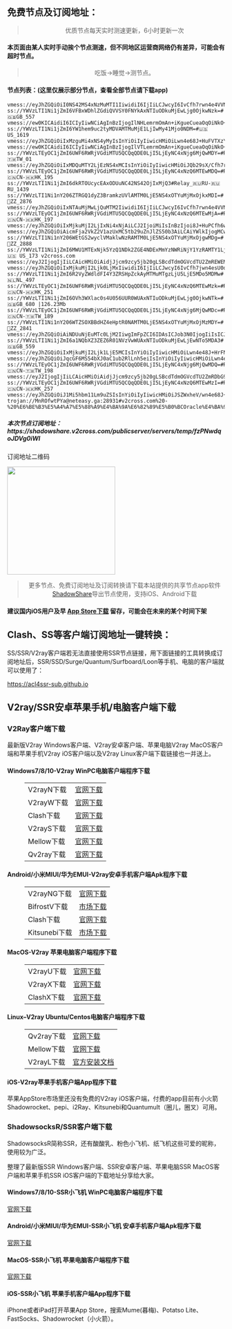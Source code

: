 
<h2>免费节点及订阅地址：</h2>
<blockquote>
<p style="text-align: center;">优质节点每天实时测速更新，6小时更新一次</p>
</blockquote>
<h4>本页面由某人实时手动挨个节点测速，但不同地区运营商网络仍有差异，可能会有超时节点。</h4>
<blockquote>
<p style="text-align: center;">吃饭->睡觉->测节点。</p>
</blockquote>
<h4>节点列表：(这里仅展示部分节点，查看全部节点请下载app)</h4>

```ss://YWVzLTEyOC1jZmI6UWF6RWRjVGdiMTU5QCQqQDE0LjI5LjEyNC4xNjg6MjQwMTY=#Relay_-🇹🇼TW_03
vmess://eyJhZGQiOiI0NS42MS4xNzMuMTI1IiwidiI6IjIiLCJwcyI6IvCfh7rwn4e4VVNfMjcwMyB8OTMuNzZNYiIsInBvcnQiOjMxMjI0LCJpZCI6ImI4YWFhNmUxLWYwYjMtYjllYy0zZGZjLWJiMjI2YzE2N2IzMyIsImFpZCI6IjAiLCJuZXQiOiJ0Y3AiLCJ0eXBlIjoiIiwiaG9zdCI6IiIsInBhdGgiOiIvIiwidGxzIjoidGxzIn0=
ss://YWVzLTI1Ni1jZmI6VFBxWDhlZGdiQVVSY0FNYkAxNTIuODkuMjEwLjg0OjkwNzk=#🇬🇧GB_557
vmess://ew0KICAidiI6ICIyIiwNCiAgInBzIjogIlNHLemrmOmAn+iKgueCueaOqOiNkO+8mnYyY3Jvc3MuY29tIiwNCiAgImFkZCI6ICIxMjkuMjI2LjIxNC4xMDEiLA0KICAicG9ydCI6ICI1MTMzMiIsDQogICJpZCI6ICI2OTUxMjgyYy05NGQ1LTRmNWQtY2JjNS0xZTk3ZjkwYmZlMzkiLA0KICAiYWlkIjogIjAiLA0KICAic2N5IjogImF1dG8iLA0KICAibmV0IjogInRjcCIsDQogICJ0eXBlIjogIm5vbmUiLA0KICAiaG9zdCI6ICIiLA0KICAicGF0aCI6ICIiLA0KICAidGxzIjogIiIsDQogICJzbmkiOiAiIiwNCiAgImFscG4iOiAiIg0KfQ==
ss://YWVzLTI1Ni1jZmI6YW1hem9uc2tyMDVAMTMuMjE1LjIwMy41Mjo0NDM=#🇺🇸US_1619
vmess://eyJhZGQiOiIxMzguMi4xNS4yMyIsInYiOiIyIiwicHMiOiLwn4e68J+HuFVTXzYzIiwicG9ydCI6NDYzNzAsImlkIjoiOTk4MTUxZTUtMGJjNS00Mzc3LWUzOTAtYzQxYmIyNmZkZDBjIiwiYWlkIjoiMCIsIm5ldCI6InRjcCIsInR5cGUiOiIiLCJob3N0IjoiIiwicGF0aCI6Ii8iLCJ0bHMiOiIifQ==
vmess://ew0KICAidiI6ICIyIiwNCiAgInBzIjogIlVTLemrmOmAn+iKgueCueaOqOiNkO+8mnYyY3Jvc3MuY29tIiwNCiAgImFkZCI6ICIxLnYydGsudGsiLA0KICAicG9ydCI6ICI0NDMiLA0KICAiaWQiOiAiZjBlMTBmZTEtYjAxZC00ZWNjLTlmY2MtNTUwYmFkYzdkMWY4IiwNCiAgImFpZCI6ICIwIiwNCiAgInNjeSI6ICJhdXRvIiwNCiAgIm5ldCI6ICJ3cyIsDQogICJ0eXBlIjogIm5vbmUiLA0KICAiaG9zdCI6ICIxLnYydGsudGsiLA0KICAicGF0aCI6ICIvdXBsb2FkIiwNCiAgInRscyI6ICJ0bHMiLA0KICAic25pIjogIiIsDQogICJhbHBuIjogIiINCn0=
ss://YWVzLTEyOC1jZmI6UWF6RWRjVGdiMTU5QCQqQDE0LjI5LjEyNC4xNjg6MjQwMDY=#Relay_-🇹🇼TW_01
vmess://eyJhZGQiOiIxMDQuMTY2LjEzNS4xMCIsInYiOiIyIiwicHMiOiJQb29sX/Cfh7rwn4e4VVNfMjY1OCIsInBvcnQiOjQ0MywiaWQiOiJhYmE1MGRkNC01NDg0LTNiMDUtYjE0YS00NjYxY2FmODYyZDUiLCJhaWQiOiI0IiwibmV0Ijoid3MiLCJ0eXBlIjoiIiwiaG9zdCI6ImFoZGFlcGg4LmNvbSIsInBhdGgiOiIvd3MiLCJ0bHMiOiJ0bHMifQ==
ss://YWVzLTEyOC1jZmI6UWF6RWRjVGdiMTU5QCQqQDE0LjI5LjEyNC4xNzQ6MTEwMDQ=#Relay_🇨🇳CN-🇭🇰HK_195
ss://YWVzLTI1Ni1jZmI6dkRTOUcycEAxODUuNC42NS42OjIxMjQ3#Relay_🇷🇺RU-🇷🇺RU_1439
ss://YWVzLTI1Ni1nY206ZTRGQ1dyZ3BramkzUVlAMTM0LjE5NS4xOTYuMjMxOjkxMDI=#🏁ZZ_2876
vmess://eyJhZGQiOiIxNTAuMjMwLjQuMTM2IiwidiI6IjIiLCJwcyI6IvCfh7rwn4e4VVNfMTQ0MyIsInBvcnQiOjExMTUxLCJpZCI6IjE4ZWY4Yjg2LTVkZmUtNDhhOS1iNGU0LWI1ZjU5NWY3ZTU1NSIsImFpZCI6IjAiLCJuZXQiOiJ0Y3AiLCJ0eXBlIjoiIiwiaG9zdCI6IiIsInBhdGgiOiIvIiwidGxzIjoiIn0=
ss://YWVzLTEyOC1jZmI6UWF6RWRjVGdiMTU5QCQqQDE0LjI5LjEyNC4xNzQ6MTEwMjA=#Relay_🇨🇳CN-🇭🇰HK_197
vmess://eyJhZGQiOiIxMjkuMjI2LjIxNi4xNjAiLCJ2IjoiMiIsInBzIjoi8J+HuPCfh6wgU0dfNzQ1IiwicG9ydCI6NDkwNTYsImlkIjoiODlkN2YzMTYtYzBkNC00N2YyLWM2ZDMtZmQ5ZjM3YzExYzdlIiwiYWlkIjoiMCIsIm5ldCI6InRjcCIsInR5cGUiOiIiLCJob3N0IjoiIiwicGF0aCI6Ii8iLCJ0bHMiOiIifQ==
vmess://eyJhZGQiOiAicmFja2VkZ2V1azUxMC5tb29uZnJlZS50b3AiLCAiYWlkIjogMCwgImhvc3QiOiAiIiwgImlkIjogIjZlOWVlYWU2LWMzZDEtNDM5ZS05ZjdhLTIxM2ZlMDliMmRiZSIsICJuZXQiOiAid3MiLCAicGF0aCI6ICIiLCAicG9ydCI6IDQ0MywgInBzIjogInYyY3Jvc3MuY29tIC0gXHU3ZjhlXHU1NmZkQ2xvdWRGbGFyZVx1ODI4Mlx1NzBiOSA0MiIsICJ0bHMiOiAidGxzIiwgInR5cGUiOiAiYXV0byIsICJza2lwLWNlcnQtdmVyaWZ5IjogdHJ1ZSwgInNuaSI6ICIifQ==
ss://YWVzLTI1Ni1nY206WEtGS2wyclVMaklwNzRAMTM0LjE5NS4xOTYuMjMxOjgwMDg=#🏁ZZ_2888
ss://YWVzLTI1Ni1jZmI6MWU1MTExNjk5YzQ1NDk2ZGE4NDExMmYzNWRiNjY1YzRAMTY1LjIzMi4xNjkuMTQyOjI5MzMy#🇺🇸 US_173 v2cross.com
vmess://eyJ2IjogIjIiLCAicHMiOiAidjJjcm9zcy5jb20gLSBcdTdmOGVcdTU2ZmREWEMgVGVjaG5vbG9neSAzMCIsICJhZGQiOiAiYXUucHJvamVjdDRneXVuYS5wdyIsICJwb3J0IjogIjgwIiwgImlkIjogIjA2MTNjODJiLTFmNTYtNDMyZi1iOTRiLTY5MWUyOTRkMjMxNCIsICJhaWQiOiAiMCIsICJzY3kiOiAiYXV0byIsICJuZXQiOiAid3MiLCAidHlwZSI6ICJub25lIiwgImhvc3QiOiAieXVuYTRnLmFrYW1haXplZC5uZXQiLCAicGF0aCI6ICIvcHJvamVjdDRneXVuYS5wdyIsICJ0bHMiOiAiIiwgInNuaSI6ICIiLCAiYWxwbiI6ICIifQ==
vmess://eyJhZGQiOiIxMjkuMjI2Ljk0LjMxIiwidiI6IjIiLCJwcyI6IvCfh7jwn4esU0dfMzgiLCJwb3J0IjoyMTUwOSwiaWQiOiJmYmViNjI2Yy04MDk1LTRlM2ItYWFmNi01YTU3OTcxOTU1YjAiLCJhaWQiOiIwIiwibmV0IjoidGNwIiwidHlwZSI6IiIsImhvc3QiOiIiLCJwYXRoIjoiL3dzIiwidGxzIjoiIn0=
ss://YWVzLTI1Ni1jZmI6R2VyZWdldFI4Y3ZRSHpZckAyMTMuMTgzLjU5LjE5MDo5MDMw#🇳🇱NL_497
ss://YWVzLTEyOC1jZmI6UWF6RWRjVGdiMTU5QCQqQDE0LjI5LjEyNC4xNzQ6MTEwMzk=#Relay_🇨🇳CN-🇭🇰HK_251
ss://YWVzLTI1Ni1jZmI6OVh3WXlac0s4U056UUR0WUAxNTIuODkuMjEwLjg0OjkwNTk=#🇬🇧GB_680 |126.23Mb
ss://YWVzLTEyOC1jZmI6UWF6RWRjVGdiMTU5QCQqQDE0LjI5LjEyNC4xNjg6MjQwMDc=#Relay_🇨🇳CN-🇹🇼TW_189
ss://YWVzLTI1Ni1nY206WTZSOXBBdHZ4eHptR0NAMTM0LjE5NS4xOTYuMjMxOjMzMDY=#🏁ZZ_2841
vmess://eyJhZGQiOiAiNDUuNjEuMTc0LjM2IiwgImFpZCI6IDAsICJob3N0IjogIiIsICJpZCI6ICJiOGFhYTZlMS1mMGIzLWI5ZWMtM2RmYy1iYjIyNmMxNjdiMzMiLCAibmV0IjogInRjcCIsICJwYXRoIjogIiIsICJwb3J0IjogMzEzMjUsICJwcyI6ICJ2MmNyb3NzLmNvbSAtIFx1N2Y4ZVx1NTZmZCAgMzMiLCAidGxzIjogInRscyIsICJ0eXBlIjogImF1dG8iLCAic2tpcC1jZXJ0LXZlcmlmeSI6IHRydWUsICJzbmkiOiAiIn0=
ss://YWVzLTI1Ni1jZmI6a1NQbXZ3ZEZ6R01NVzVwWUAxNTIuODkuMjEwLjEwNTo5MDA3#🇬🇧GB_559
vmess://eyJhZGQiOiIxMjkuMjI2Ljk1LjE5MCIsInYiOiIyIiwicHMiOiLwn4e48J+HrFNHXzM3IiwicG9ydCI6MzYyNzMsImlkIjoiNWEyODVmMjUtYjc2MC00ZWRiLWJlOTEtYWRhYmZmODlhYzEyIiwiYWlkIjoiMCIsIm5ldCI6InRjcCIsInR5cGUiOiIiLCJob3N0IjoiIiwicGF0aCI6Ii8iLCJ0bHMiOiIifQ==
vmess://eyJhZGQiOiJqcGF6MS54bXJ0aC1ub2RlLnh5eiIsInYiOiIyIiwicHMiOiLwn4e68J+HuCBVU18xOTY0IHwyMi44Mk1iIiwicG9ydCI6MTU2MjQsImlkIjoiNTIwMGZhMmItZGQ2NS0zZDk4LTgxZDUtYzA3MWZmMGNiZWNiIiwiYWlkIjoiMiIsIm5ldCI6IndzIiwidHlwZSI6IiIsImhvc3QiOiJ3d3cuYmFpZHUuY29tIiwicGF0aCI6Ii9pbmRleCIsInRscyI6IiJ9
ss://YWVzLTEyOC1jZmI6UWF6RWRjVGdiMTU5QCQqQDE0LjI5LjEyNC4xNjg6MjQwMDQ=#Relay_🇨🇳CN-🇹🇼TW_198
vmess://eyJ2IjogIjIiLCAicHMiOiAidjJjcm9zcy5jb20gLSBcdTdmOGVcdTU2ZmRDbG91ZEZsYXJlXHU4MjgyXHU3MGI5IDMyIiwgImFkZCI6ICJ2MS5zc3JzdWIuY29tIiwgInBvcnQiOiAiNDQzIiwgImlkIjogIjYyMGQ4MmE4LTIyYmEtNDk0NS05MGJhLWEyYmVkMWNkZTFkMiIsICJhaWQiOiAiMCIsICJzY3kiOiAiYXV0byIsICJuZXQiOiAid3MiLCAidHlwZSI6ICJub25lIiwgImhvc3QiOiAiIiwgInBhdGgiOiAiL2FwaS92My9kb3dubG9hZC5nZXRGaWxlIiwgInRscyI6ICJ0bHMiLCAic25pIjogIiIsICJhbHBuIjogIiJ9
ss://YWVzLTEyOC1jZmI6UWF6RWRjVGdiMTU5QCQqQDE0LjI5LjEyNC4xNzQ6MTEwMzI=#Relay_🇨🇳CN-🇭🇰HK_257
vmess://eyJhZGQiOiJ1Mi5hbm11Lm9uZSIsInYiOiIyIiwicHMiOiJSZWxheV/wn4e68J+HuFVTLfCfh7rwn4e4VVNfMjY3MSIsInBvcnQiOjE2MTYxLCJpZCI6IjkxOWFjODE1LTE3NzYtNDdmZS04YjU0LTUwOGVmNGYzOTQyMSIsImFpZCI6IjAiLCJuZXQiOiJ0Y3AiLCJ0eXBlIjoiIiwiaG9zdCI6InUyLmFubXUub25lIiwicGF0aCI6Ii8iLCJ0bHMiOiJ0bHMifQ==
trojan://MnROfwtPYa@neteasy.ga:28931#v2cross.com%20-%20%E6%BE%B3%E5%A4%A7%E5%88%A9%E4%BA%9A%E6%82%89%E5%B0%BCOracle%E4%BA%91%E8%AE%A1%E7%AE%97%E6%95%B0%E6%8D%AE%E4%B8%AD%E5%BF%83%2018
```
<h5>本次节点订阅地址：https://shadowshare.v2cross.com/publicserver/servers/temp/fzPNwdqoJDVg0iWl</h5>
<p>订阅地址二维码</p>
<img src='http://shadowshare.v2cross.com/qrcode.png' width=250 height=250>
<blockquote style='text-align: center;'>更多节点、免费订阅地址及订阅转换请下载本站提供的共享节点app软件<a href='https://shadowshare.v2cross.com'>ShadowShare</a>导出节点使用，支持iOS、Android下载</blockquote>
<h4>建议国内iOS用户及早 <a href='https://apps.apple.com/cn/app/shadowshare/id1612647259'>App Store下载</a> 留存，可能会在未来的某个时间下架</h4>

<div class="nv-content-wrap entry-content">
<h2>Clash、SS等客户端订阅地址一键转换：</h2>
<p>SS/SSR/V2ray客户端若无法直接使用SSR节点链接，用下面链接的工具转换成订阅地址后，SSR/SSD/Surge/Quantum/Surfboard/Loon等手机、电脑的客户端就可以使用了：</p>
<p><a href="https://acl4ssr-sub.github.io" target="_blank" rel="noreferrer noopener nofollow">https://acl4ssr-sub.github.io</a></p>
<h2>V2ray/SSR安卓苹果手机/电脑客户端下载</h2>
<h3>V2Ray客户端下载</h3>
<p>最新版V2ray Windows客户端、V2ray安卓客户端、苹果电脑V2ray MacOS客户端和苹果手机V2ray iOS客户端以及V2ray Linux客户端下载链接也一并送上。</p>
<h4>Windows7/8/10-<strong>V2ray WinPC电脑客户端</strong>程序下载</h4>
<figure class="wp-block-table alignwide is-style-stripes"><table><tbody><tr><td>V2rayN下载</td><td><a href="https://github.com/2dust/v2rayN/releases" target="_blank" rel="noreferrer noopener">官网下载</a></td></tr><tr><td>V2rayW下载</td><td><a href="https://github.com/Cenmrev/V2RayW/releases" target="_blank" rel="noreferrer noopener">官网下载</a></td></tr><tr><td>Clash下载</td><td><a href="https://github.com/Fndroid/clash_for_windows_pkg/releases" target="_blank" rel="noreferrer noopener">官网下载</a></td></tr><tr><td>V2rayS下载</td><td><a href="https://github.com/Shinlor/V2RayS/releases" target="_blank" rel="noreferrer noopener">官网下载</a></td></tr><tr><td>Mellow下载</td><td><a href="https://github.com/mellow-io/mellow/releases" target="_blank" rel="noreferrer noopener">官网下载</a></td></tr><tr><td>Qv2ray下载</td><td><a href="https://github.com/Qv2ray/Qv2ray" target="_blank" rel="noreferrer noopener">官网下载</a></td></tr></tbody></table></figure>
<h4><strong>Android/小米MIUI/华为EMUI-V2ray安卓手机客户端</strong>Apk程序下载</h4>
<figure class="wp-block-table alignwide is-style-stripes"><table><tbody><tr><td>V2rayNG下载</td><td><a href="https://github.com/2dust/v2rayNG/releases" target="_blank" rel="noreferrer noopener">官网下载</a></td></tr><tr><td>BifrostV下载</td><td><a rel="noreferrer noopener" href="https://www.appsapk.com/downloading/latest/com.github.dawndiy.bifrostv-0.6.8.apk" target="_blank">市场下载</a></td></tr><tr><td>Clash下载</td><td><a href="https://github.com/Kr328/ClashForAndroid/releases" target="_blank" rel="noreferrer noopener">官网下载</a></td></tr><tr><td>Kitsunebi下载</td><td><a rel="noreferrer noopener" href="https://apkpure.com/kitsunebi/fun.kitsunebi.kitsunebi4android" target="_blank">市场下载</a></td></tr></tbody></table></figure>
<h4><strong>MacOS-V2ray <strong>苹果电脑</strong>客户端</strong>程序下载</h4>
<figure class="wp-block-table alignwide is-style-stripes"><table><tbody><tr><td>V2rayU下载</td><td><a href="https://github.com/yanue/V2rayU/releases" target="_blank" rel="noreferrer noopener">官网下载</a></td></tr><tr><td>V2rayX下载</td><td><a href="https://github.com/Cenmrev/V2RayX/releases" target="_blank" rel="noreferrer noopener">官网下载</a></td></tr><tr><td>ClashX下载</td><td><a href="https://github.com/yichengchen/clashX/releases" target="_blank" rel="noreferrer noopener">官网下载</a></td></tr></tbody></table></figure>
<h4><strong>Linux</strong>–<strong>V2ray Ubuntu/Centos电脑客户端</strong>程序下载</h4>
<figure class="wp-block-table alignwide is-style-stripes"><table><tbody><tr><td>Qv2ray下载</td><td><a href="https://github.com/Qv2ray/Qv2ray" target="_blank" rel="noreferrer noopener">官网下载</a></td></tr><tr><td>Mellow下载</td><td><a href="https://github.com/mellow-io/mellow/releases" target="_blank" rel="noreferrer noopener">官网下载</a></td></tr><tr><td>V2rayL下载</td><td><a rel="noreferrer noopener" href="https://github.com/jiangxufeng/v2rayL" target="_blank">官方安装文档</a></td></tr></tbody></table></figure>
<h4>iOS-<strong>V2ray苹果<strong>手机客户端</strong>App程序</strong>下载</h4>
<p>苹果AppStore市场里还没有免费的V2ray iOS客户端，付费的app目前有小火箭Shadowrocket、pepi、i2Ray、Kitsunebi和Quantumult（圈儿，圈叉）可用。</p>
<h3>ShadowsocksR/SSR客户端下载</h3>
<p>ShadowsocksR简称SSR，还有酸酸乳、粉色小飞机、纸飞机这些可爱的昵称，使用较为广泛。</p>
<p>整理了最新版SSR Windows客户端、SSR安卓客户端、苹果电脑SSR MacOS客户端和苹果手机SSR iOS客户端的下载地址分享给大家。</p>
<h4><strong>Windows7/8/10-<strong>SSR小飞机 WinPC电脑客户端</strong>程序下载</strong></h4>
<p><a rel="noreferrer noopener" href="https://github.com/shadowsocksrr/shadowsocksr-csharp/releases" target="_blank">官网下载</a></p>
<h4><strong><strong>Android/小米MIUI/华为EMUI-SSR小飞机 安卓手机客户端</strong>Apk程序下载</strong></h4>
<p><a rel="noreferrer noopener" href="https://github.com/shadowsocksrr/shadowsocksr-android/releases" target="_blank">官网下载</a></p>
<h4><strong><strong>MacOS-SSR小飞机 苹果电脑客户端</strong>程序下载</strong></h4>
<p><a href="https://github.com/qinyuhang/ShadowsocksX-NG-R/releases" target="_blank" rel="noreferrer noopener">官网下载</a></p>
<h4><strong>iOS-<strong>SSR小飞机 苹果手机客户端App程序</strong></strong>下载</h4>
<p>iPhone或者iPad打开苹果App Store，搜索Mume(暮梅)、Potatso Lite、FastSocks、Shadowrocket（小火箭）。</p>
